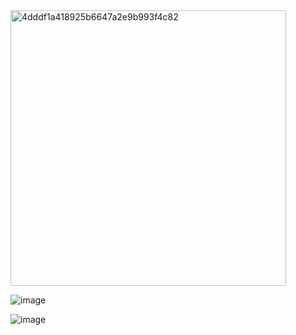 <img width="441" alt="4dddf1a418925b6647a2e9b993f4c82" src="https://github.com/user-attachments/assets/b2231a85-e1f5-484f-a748-6f0c54210a8c" />


![image](https://github.com/user-attachments/assets/0d102852-3790-45c1-877b-dd37c0f8a975)


![image](https://github.com/user-attachments/assets/0e76aef0-b9c6-4130-a557-0b4d4e816293)

